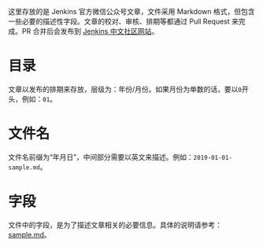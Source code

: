 这里存放的是 Jenkins 官方微信公众号文章，文件采用 Markdown 格式，但包含一些必要的描述性字段。文章的校对、审核、排期等都通过 Pull Request 来完成。PR 合并后会发布到 [Jenkins 中文社区网站](https://jenkins-zh.cn/wechat/)。

# 目录

文章以发布的排期来存放，层级为：年份/月份。如果月份为单数的话，要以`0`开头，例如：`01`。

# 文件名

文件名前缀为“年月日”，中间部分需要以英文来描述。例如：`2019-01-01-sample.md`。

# 字段

文件中的字段，是为了描述文章相关的必要信息。具体的说明请参考：[sample.md](sample.md)。